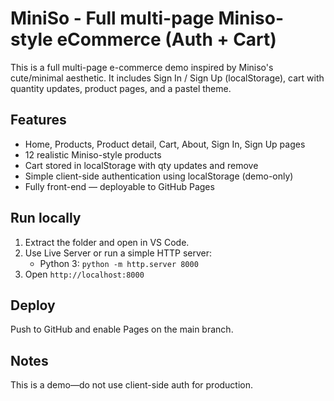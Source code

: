 # MiniSo - Full multi-page Miniso-style eCommerce (Auth + Cart)

This is a full multi-page e-commerce demo inspired by Miniso's cute/minimal aesthetic.
It includes Sign In / Sign Up (localStorage), cart with quantity updates, product pages, and a pastel theme.

## Features
- Home, Products, Product detail, Cart, About, Sign In, Sign Up pages
- 12 realistic Miniso-style products
- Cart stored in localStorage with qty updates and remove
- Simple client-side authentication using localStorage (demo-only)
- Fully front-end — deployable to GitHub Pages

## Run locally
1. Extract the folder and open in VS Code.
2. Use Live Server or run a simple HTTP server:
   - Python 3: `python -m http.server 8000`
3. Open `http://localhost:8000`

## Deploy
Push to GitHub and enable Pages on the main branch.

## Notes
This is a demo—do not use client-side auth for production.
